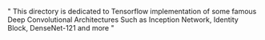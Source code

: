 " This directory is dedicated to Tensorflow implementation of some famous Deep Convolutional Architectures
Such as Inception Network, Identity Block, DenseNet-121 and more "
